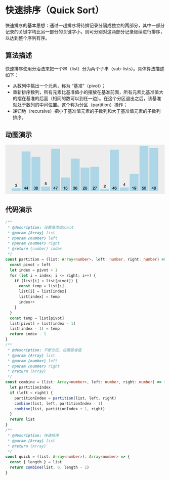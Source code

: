 # 快速排序（Quick Sort）

快速排序的基本思想：通过一趟排序将待排记录分隔成独立的两部分，其中一部分记录的关键字均比另一部分的关键字小，则可分别对这两部分记录继续进行排序，以达到整个序列有序。

## 算法描述

快速排序使用分治法来把一个串（list）分为两个子串（sub-lists）。具体算法描述如下：

- 从数列中挑出一个元素，称为 “基准”（pivot）；
- 重新排序数列，所有元素比基准值小的摆放在基准前面，所有元素比基准值大的摆在基准的后面（相同的数可以到任一边）。在这个分区退出之后，该基准就处于数列的中间位置。这个称为分区（partition）操作；
- 递归地（recursive）把小于基准值元素的子数列和大于基准值元素的子数列排序。

## 动图演示

![快速排序](../../../../assets/ranuts/sort/quick.gif)

## 代码演示

```ts
/**
 * @description: 设置基准值pivot
 * @param {Array} list
 * @param {number} left
 * @param {number} right
 * @return {number} index
 */
const partition = (list: Array<number>, left: number, right: number) => {
  const pivot = left
  let index = pivot + 1
  for (let i = index; i <= right; i++) {
    if (list[i] < list[pivot]) {
      const temp = list[i]
      list[i] = list[index]
      list[index] = temp
      index++
    }
  }
  const temp = list[pivot]
  list[pivot] = list[index - 1]
  list[index - 1] = temp
  return index - 1
}
/**
 * @description: 不断分区，设置基准值
 * @param {Array} list
 * @param {number} left
 * @param {number} right
 * @return {Array}
 */
const combine = (list: Array<number>, left: number, right: number) => {
  let partitionIndex
  if (left < right) {
    partitionIndex = partition(list, left, right)
    combine(list, left, partitionIndex - 1)
    combine(list, partitionIndex + 1, right)
  }
  return list
}
/**
 * @description: 快速排序
 * @param {Array} list
 * @return {Array}
 */
const quick = (list: Array<number>): Array<number> => {
  const { length } = list
  return combine(list, 0, length - 1)
}
```
